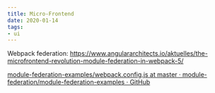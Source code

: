 ```yaml
---
title: Micro-Frontend
date: 2020-01-14
tags:
- ui
---
```


Webpack federation: https://www.angulararchitects.io/aktuelles/the-microfrontend-revolution-module-federation-in-webpack-5/

[module-federation-examples/webpack.config.js at master · module-federation/module-federation-examples · GitHub](https://github.com/module-federation/module-federation-examples/blob/master/version-discrepancy/app2/webpack.config.js#L37)
